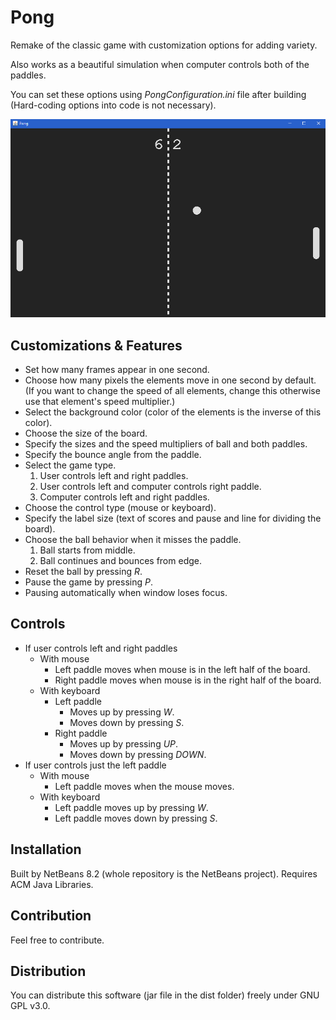 # Pong

Remake of the classic game with customization options for adding variety.

Also works as a beautiful simulation when computer controls both of the paddles.

You can set these options using _PongConfiguration.ini_ file after building
(Hard-coding options into code is not necessary).

![ss](screenshots/ss.gif)

## Customizations & Features

* Set how many frames appear in one second.
* Choose how many pixels the elements move in one second by default.
(If you want to change the speed of all elements,
change this otherwise use that element's speed multiplier.)
* Select the background color (color of the elements is the inverse of this color).
* Choose the size of the board.
* Specify the sizes and the speed multipliers of ball and both paddles.
* Specify the bounce angle from the paddle.
* Select the game type.
  1. User controls left and right paddles.
  2. User controls left and computer controls right paddle.
  3. Computer controls left and right paddles.
* Choose the control type (mouse or keyboard).
* Specify the label size (text of scores and pause and line for dividing the board).
* Choose the ball behavior when it misses the paddle.
  1. Ball starts from middle.
  2. Ball continues and bounces from edge.
* Reset the ball by pressing _R_.
* Pause the game by pressing _P_.
* Pausing automatically when window loses focus.

## Controls

* If user controls left and right paddles
  * With mouse
    * Left paddle moves when mouse is in the left half of the board.
    * Right paddle moves when mouse is in the right half of the board.
  * With keyboard
    * Left paddle
      * Moves up by pressing _W_.
      * Moves down by pressing _S_.
    * Right paddle
      * Moves up by pressing _UP_.
      * Moves down by pressing _DOWN_.
* If user controls just the left paddle
  * With mouse
    * Left paddle moves when the mouse moves.
  * With keyboard
    * Left paddle moves up by pressing _W_.
    * Left paddle moves down by pressing _S_.

## Installation

Built by NetBeans 8.2 (whole repository is the NetBeans project). Requires ACM Java Libraries.

## Contribution

Feel free to contribute.

## Distribution

You can distribute this software (jar file in the dist folder) freely under GNU GPL v3.0.
